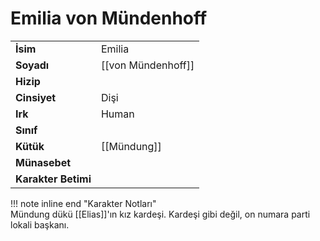 # Emilia von Mündenhoff  
|  |  |  
|---|---|  
| **İsim** | Emilia |  
| **Soyadı** | [[von Mündenhoff]] |  
| **Hizip** |  |  
| **Cinsiyet** | Dişi |  
| **Irk** | Human |  
| **Sınıf** |  |  
| **Kütük** | [[Mündung]] |  
| **Münasebet** |  |  
| **Karakter Betimi** |  |  
  
  
!!! note inline end "Karakter Notları"  
	Mündung dükü [[Elias]]'ın kız kardeşi. Kardeşi gibi değil, on numara parti lokali başkanı.  
	  
	  
	